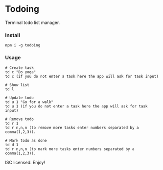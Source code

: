 # Todoing

Terminal todo list manager.

### Install
`npm i -g todoing`

### Usage

```
# Create task
td c "Do yoga"
td c (if you do not enter a task here the app will ask for task input)

# Show list
td l

# Update todo
td u 1 "Go for a walk"
td u 1 (if you do not enter a task here the app will ask for task input)

# Remove todo
td r 1
td r n,n,n (to remove more tasks enter numbers separated by a comma(1,2,3)).

# Mark todo as done
td d 1
td r n,n,n (to mark more tasks enter numbers separated by a comma(1,2,3)).
```

ISC licensed. Enjoy!
